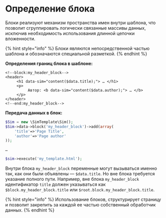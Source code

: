 # Определение блока

Блоки реализуют механизм пространства имен внутри шаблона, что позволит сгруппировать логически связанные массивы данных, исключив необходимость использования длинной цепочки вложенности.

{% hint style="info" %}
Блоки являются непосредственной частью шаблона и обозначаются специальной разметкой.
{% endhint %}

**Определения границ блока в шаблоне:**

```markup
<!--block:my_header_block-->
<header>
     <h1 data-sim="content($data.title);"> … </h1>
     <p>
          Автор: <b data-sim="content($data.author);"> … </b>
     </p>
</header>
<!--end:my_header_block-->
```

**Передача данных в блок:**

```php
$Sim = new \SimTemplate\Sim();
$Sim->data->block('my_header_block')->add(array(
    'title'=>'Page Title',
    'author'=>'Page author'
));

… 

$sim->execute('my_template.html');
```

Внутри блока `my_header_block` переменные могут вызываться именно так, как они были объявлены — `$data.title`. Но вне блока требуется указание полного пути. Например, вне блока `my_header_block` идентификатор `title` должен указываться как `$block.my_header_block.title` или `$root.block.my_header_block.title`.

{% hint style="info" %}
Использование блоков, структурирует страницу и позволит закрепить за каждой ее частью собственный обработчик данных.
{% endhint %}


